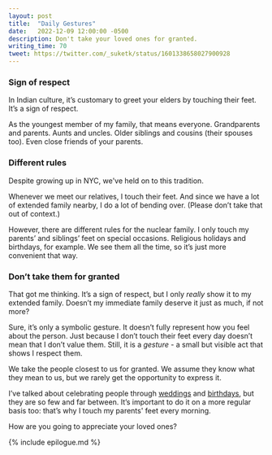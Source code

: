 ```yaml
---
layout: post
title:  "Daily Gestures"
date:   2022-12-09 12:00:00 -0500
description: Don't take your loved ones for granted.
writing_time: 70
tweet: https://twitter.com/_suketk/status/1601338658027900928
---
```


### Sign of respect

In Indian culture, it’s customary to greet your elders by touching their feet. It’s a sign of respect.

As the youngest member of my family, that means everyone. Grandparents and parents. Aunts and uncles. Older siblings and cousins (their spouses too). Even close friends of your parents.

### Different rules

Despite growing up in NYC, we've held on to this tradition.

Whenever we meet our relatives, I touch their feet. And since we have a lot of extended family nearby, I do a lot of bending over. (Please don’t take that out of context.)

However, there are different rules for the nuclear family. I only touch my parents’ and siblings’ feet on special occasions. Religious holidays and birthdays, for example. We see them all the time, so it’s just more convenient that way.

### Don’t take them for granted

That got me thinking. It’s a sign of respect, but I only *really* show it to my extended family. Doesn’t my immediate family deserve it just as much, if not more?

Sure, it’s only a symbolic gesture. It doesn’t fully represent how you feel about the person. Just because I don’t touch their feet every day doesn’t mean that I don’t value them. Still, it is a *gesture* - a small but visible act that shows I respect them.

We take the people closest to us for granted. We assume they know what they mean to us, but we rarely get the opportunity to express it.

I’ve talked about celebrating people through [weddings]({{site.url}}/don't-wait-to-celebrate) and [birthdays]({{site.url}}/birthday-calls), but they are so few and far between. It’s important to do it on a more regular basis too: that’s why I touch my parents' feet every morning.

How are you going to appreciate your loved ones?

{% include epilogue.md %}